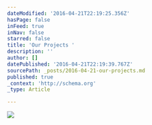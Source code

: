 ```yaml
---
dateModified: '2016-04-21T22:19:25.356Z'
hasPage: false
inFeed: true
inNav: false
starred: false
title: 'Our Projects '
description: ''
author: []
datePublished: '2016-04-21T22:19:39.767Z'
sourcePath: _posts/2016-04-21-our-projects.md
published: true
_context: 'http://schema.org'
_type: Article

---
```

![](https://s3-us-west-2.amazonaws.com/the-grid-img/p/552ee2be919d984c2dc119e818bf1d4b2f48c976.jpg)